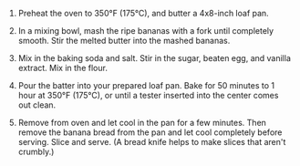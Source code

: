 1. Preheat the oven to 350°F (175°C), and butter a 4x8-inch loaf pan.

2. In a mixing bowl, mash the ripe bananas with a fork until completely smooth. Stir the melted butter into the mashed bananas.

3. Mix in the baking soda and salt. Stir in the sugar, beaten egg, and vanilla extract. Mix in the flour.

4. Pour the batter into your prepared loaf pan. Bake for 50 minutes to 1 hour at 350°F (175°C), or until a tester inserted into the center comes out clean.

5. Remove from oven and let cool in the pan for a few minutes. Then remove the banana bread from the pan and let cool completely before serving. Slice and serve. (A bread knife helps to make slices that aren't crumbly.)